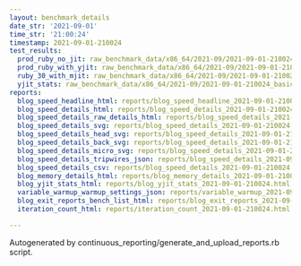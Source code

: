```yaml
---
layout: benchmark_details
date_str: '2021-09-01'
time_str: '21:00:24'
timestamp: 2021-09-01-210024
test_results:
  prod_ruby_no_jit: raw_benchmark_data/x86_64/2021-09/2021-09-01-210024_basic_benchmark_prod_ruby_no_jit.json
  prod_ruby_with_yjit: raw_benchmark_data/x86_64/2021-09/2021-09-01-210024_basic_benchmark_prod_ruby_with_yjit.json
  ruby_30_with_mjit: raw_benchmark_data/x86_64/2021-09/2021-09-01-210024_basic_benchmark_ruby_30_with_mjit.json
  yjit_stats: raw_benchmark_data/x86_64/2021-09/2021-09-01-210024_basic_benchmark_yjit_stats.json
reports:
  blog_speed_headline_html: reports/blog_speed_headline_2021-09-01-210024.html
  blog_speed_details_html: reports/blog_speed_details_2021-09-01-210024.html
  blog_speed_details_raw_details_html: reports/blog_speed_details_2021-09-01-210024.raw_details.html
  blog_speed_details_svg: reports/blog_speed_details_2021-09-01-210024.svg
  blog_speed_details_head_svg: reports/blog_speed_details_2021-09-01-210024.head.svg
  blog_speed_details_back_svg: reports/blog_speed_details_2021-09-01-210024.back.svg
  blog_speed_details_micro_svg: reports/blog_speed_details_2021-09-01-210024.micro.svg
  blog_speed_details_tripwires_json: reports/blog_speed_details_2021-09-01-210024.tripwires.json
  blog_speed_details_csv: reports/blog_speed_details_2021-09-01-210024.csv
  blog_memory_details_html: reports/blog_memory_details_2021-09-01-210024.html
  blog_yjit_stats_html: reports/blog_yjit_stats_2021-09-01-210024.html
  variable_warmup_warmup_settings_json: reports/variable_warmup_2021-09-01-210024.warmup_settings.json
  blog_exit_reports_bench_list_html: reports/blog_exit_reports_2021-09-01-210024.bench_list.html
  iteration_count_html: reports/iteration_count_2021-09-01-210024.html

---
```

Autogenerated by continuous_reporting/generate_and_upload_reports.rb script.
